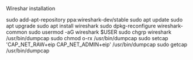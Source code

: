Wireshar installation

 sudo add-apt-repository ppa:wireshark-dev/stable
 sudo apt update
 sudo apt upgrade
 sudo apt install wireshark
 sudo dpkg-reconfigure wireshark-common
 sudo usermod -aG wireshark $USER
 sudo chgrp wireshark /usr/bin/dumpcap
 sudo chmod o-rx /usr/bin/dumpcap
 sudo setcap 'CAP_NET_RAW+eip CAP_NET_ADMIN+eip' /usr/bin/dumpcap
 sudo getcap /usr/bin/dumpcap

